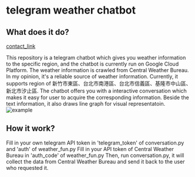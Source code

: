# telegram weather chatbot

## What does it do?
[contact_link](https://telegram.me/Sam_weatherreport_bot)

This repository is a telegram chatbot which gives you weather information to the specific region, and the chatbot is currently run on Google Cloud Platform.
The weather information is crawled from Central Weather Bureau. In my opinion, it's a reliable source of weather information.
Currently, it supports region of 新竹市東區、台北市南港區、台北市信義區、基隆市中山區、新北市汐止區.
The chatbot offers you with a interactive conversation which makes it easy for user to acquire the corresponding information.
Beside the text information, it also draws line graph for visual representatoin.
![example](https://i.imgur.com/F6bVtb0.png)

## How it work?
Fill in your own telegram API token in 'telegram_token' of conversation.py and 'auth' of weather_fun.py
Fill in your API token of Central Weather Bureau in 'auth_code' of weather_fun.py
Then, run conversation.py, it will collect the data from Central Weather Bureau and send it back to the user who requested it.
